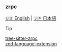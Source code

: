 ### zrpc

[🇺🇸 English](README.md) | [🇯🇵 日本語](README_jap.md)

> [!TIP]
> [tree-sitter-zrpc](https://github.com/Akzestia/tree-sitter-zrpc) </br>
> [zed-language-extension](https://github.com/Akzestia/zed-zrpc)
